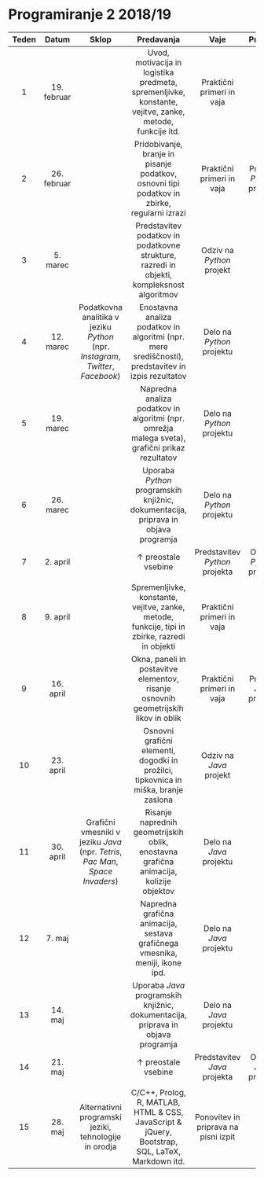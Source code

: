 # Programiranje 2 2018/19

| Teden | Datum | Sklop | Predavanja | Vaje | Projekti | Izzivi
:---: | :---: | :---: | :---: | :---: | :---: | :---:
1 | 19. februar | | Uvod, motivacija in logistika predmeta, spremenljivke, konstante, vejitve, zanke, metode, funkcije itd. | Praktični primeri in vaja | |
2 | 26. februar | | Pridobivanje, branje in pisanje podatkov, osnovni tipi podatkov in zbirke, regularni izrazi | Praktični primeri in vaja | Predlog _Python_ projekta | Štirje konji na šahovnici
3 | 5. marec | | Predstavitev podatkov in podatkovne strukture, razredi in objekti, kompleksnost algoritmov | Odziv na _Python_ projekt | |
4 | 12. marec | Podatkovna analitika v jeziku _Python_ (npr. _Instagram_, _Twitter_, _Facebook_) | Enostavna analiza podatkov in algoritmi (npr. mere središčnosti), predstavitev in izpis rezultatov | Delo na _Python_ projektu | | Urejanje brez urejanja
5 | 19. marec | | Napredna analiza podatkov in algoritmi (npr. omrežja malega sveta), grafični prikaz rezultatov | Delo na _Python_ projektu | |
6 | 26. marec | | Uporaba _Python_ programskih knjižnic, dokumentacija, priprava in objava programja | Delo na _Python_ projektu | | Večvrstična enovrstičnica
7 | 2. april | | $\uparrow$ preostale vsebine | Predstavitev _Python_ projekta | Oddaja _Python_ projekta |
 | | | | | |
8 | 9. april | | Spremenljivke, konstante, vejitve, zanke, metode, funkcije, tipi in zbirke, razredi in objekti | Praktični primeri in vaja | |
9 | 16. april | | Okna, paneli in postavitve elementov, risanje osnovnih geometrijskih likov in oblik | Praktični primeri in vaja | Predlog _Java_ projekta | Časovna kompleksnost
10 | 23. april | | Osnovni grafični elementi, dogodki in prožilci, tipkovnica in miška, branje zaslona | Odziv na _Java_ projekt | |
11 | 30. april | Grafični vmesniki v jeziku _Java_ (npr. _Tetris_, _Pac Man_, _Space Invaders_) | Risanje naprednih geometrijskih oblik, enostavna grafična animacija, kolizije objektov | Delo na _Java_ projektu | | Prostorska kompleksnost
12 | 7. maj | | Napredna grafična animacija, sestava grafičnega vmesnika, meniji, ikone ipd. | Delo na _Java_ projektu | |
13 | 14. maj | | Uporaba _Java_ programskih knjižnic, dokumentacija, priprava in objava programja | Delo na _Java_ projektu | | Kdo si upa?
14 | 21. maj | | $\uparrow$ preostale vsebine | Predstavitev _Java_ projekta | Oddaja _Java_ projekta |
 | | | | | |
15 | 28. maj | Alternativni programski jeziki, tehnologije in orodja | C/C++, Prolog, R, MATLAB, HTML & CSS, JavaScript & jQuery, Bootstrap, SQL, LaTeX, Markdown itd. | Ponovitev in priprava na pisni izpit | |

